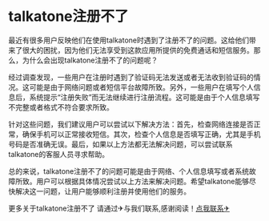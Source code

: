 # talkatone注册不了

最近有很多用户反映他们在使用talkatone时遇到了注册不了的问题。这给他们带来了很大的困扰，因为他们无法享受到这款应用所提供的免费通话和短信服务。那么，为什么会出现talkatone注册不了的问题呢？

经过调查发现，一些用户在注册时遇到了验证码无法发送或者无法收到验证码的情况。这可能是由于网络问题或者短信平台故障所致。另外，一些用户在填写个人信息后，系统提示“注册失败”而无法继续进行注册流程。这可能是由于个人信息填写不完整或者格式不符合要求所致。

针对这些问题，我们建议用户可以尝试以下解决方法：首先，检查网络连接是否正常，确保手机可以正常接收短信。其次，检查个人信息是否填写正确，尤其是手机号码是否准确无误。最后，如果以上方法都无法解决问题，可以尝试联系talkatone的客服人员寻求帮助。

总的来说，talkatone注册不了的问题可能是由于网络、个人信息填写或者系统故障所致。用户可以根据具体情况尝试以上方法来解决问题。希望talkatone能够尽快解决这一问题，让用户能够顺利注册并使用他们的服务。

更多关于talkatone注册不了 请通过✈与我们联系,感谢阅读！[点我联系✈](https://img.G208.com)